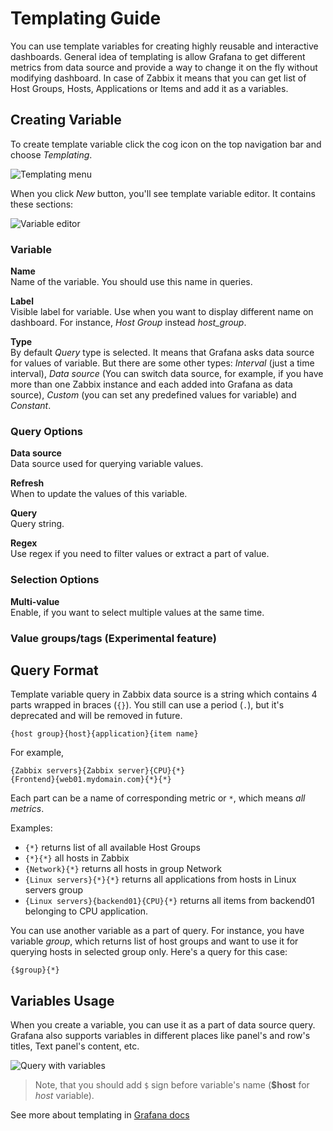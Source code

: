 # Templating Guide
You can use template variables for creating highly reusable and interactive dashboards. General idea of templating is allow Grafana to get different metrics from data source and provide a way to change it on the fly without modifying dashboard. In case of Zabbix it means that you can get list of Host Groups, Hosts, Applications or Items and add it as a variables.

## Creating Variable
To create template variable click the cog icon on the top navigation bar and choose _Templating_.

![Templating menu](../img/templating-menu.png)

When you click _New_ button, you'll see template variable editor. It contains these sections:

![Variable editor](../img/templating-variable_editor.png)

### Variable

**Name**  
Name of the variable. You should use this name in queries.

**Label**  
Visible label for variable. Use when you want to display different name on dashboard. For instance, _Host Group_ instead *host_group*.

**Type**  
By default _Query_ type is selected. It means that Grafana asks data source for values of variable. But there are some other types: _Interval_ (just a time interval), _Data source_ (You can switch data source, for example, if you have more than one Zabbix instance and each added into Grafana as data source), _Custom_ (you can set any predefined values for variable) and _Constant_.

### Query Options

**Data source**  
Data source used for querying variable values.

**Refresh**  
When to update the values of this variable.

**Query**  
Query string.

**Regex**  
Use regex if you need to filter values or extract a part of value.

### Selection Options

**Multi-value**  
Enable, if you want to select multiple values at the same time.

### Value groups/tags (Experimental feature)

## Query Format
Template variable query in Zabbix data source is a string which contains 4 parts wrapped in braces (`{}`). You still can
use a period (`.`), but it's deprecated and will be removed in future.

```
{host group}{host}{application}{item name}
```

For example, 
```
{Zabbix servers}{Zabbix server}{CPU}{*}
{Frontend}{web01.mydomain.com}{*}{*}
```

Each part can be a name of corresponding metric or `*`, which means _all metrics_.

Examples:

 - `{*}` returns list of all available Host Groups
 - `{*}{*}` all hosts in Zabbix
 - `{Network}{*}` returns all hosts in group Network
 - `{Linux servers}{*}{*}` returns all applications from hosts in Linux servers group
 - `{Linux servers}{backend01}{CPU}{*}` returns all items from backend01 belonging to CPU application.

You can use another variable as a part of query. For instance, you have variable _group_, which returns list of 
host groups and want to use it for querying hosts in selected group only. Here's a query for this case:
```
{$group}{*}
```

## Variables Usage

When you create a variable, you can use it as a part of data source query. Grafana also supports variables in different places like panel's and row's titles, Text panel's content, etc.

![Query with variables](../img/templating-query_with_variables.png)

> Note, that you should add `$` sign before variable's name (**$host** for _host_ variable).

See more about templating in [Grafana docs](http://docs.grafana.org/reference/templating)

